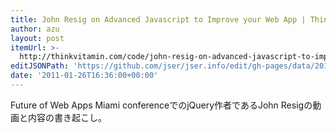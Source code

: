 ```yaml
---
title: John Resig on Advanced Javascript to Improve your Web App | Think Vitamin
author: azu
layout: post
itemUrl: >-
  http://thinkvitamin.com/code/john-resig-on-advanced-javascript-to-improve-your-web-app/
editJSONPath: 'https://github.com/jser/jser.info/edit/gh-pages/data/2011/01/index.json'
date: '2011-01-26T16:36:00+00:00'
---
```

Future of Web Apps Miami conferenceでのjQuery作者であるJohn Resigの動画と内容の書き起こし。
